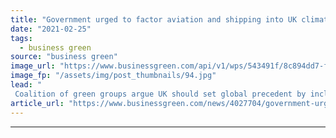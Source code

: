 ```yaml
---
title: "Government urged to factor aviation and shipping into UK climate goals"
date: "2021-02-25"
tags: 
  - business green
source: "business green"
image_url: "https://www.businessgreen.com/api/v1/wps/543491f/8c894dd7-f041-4d8a-95bd-1b49580d0a56/12/shipping-185x114.jpg"
image_fp: "/assets/img/post_thumbnails/94.jpg"
lead: "
 Coalition of green groups argue UK should set global precedent by including emissions generated by international travel in next carbon budget ..."
article_url: "https://www.businessgreen.com/news/4027704/government-urged-factor-aviation-shipping-uk-climate-goals"
---
```


---
